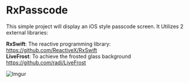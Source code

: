 # RxPasscode
This simple project will display an iOS style passcode screen. 
It Utilizes 2 external libraries: 

**RxSwift**: The reactive programming library: https://github.com/ReactiveX/RxSwift  
**LiveFrost**: To achieve the frosted glass background https://github.com/radi/LiveFrost

![Imgur](http://i.imgur.com/gQ1O2XB.png)
